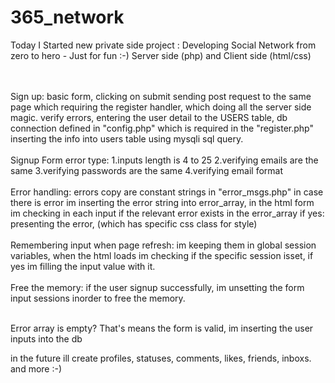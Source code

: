 # 365_network

Today I Started new private side project :
Developing Social Network from zero to hero - Just for fun :-)
Server side (php) and Client side (html/css)

<br><br>
Sign up:
basic form,
clicking on submit sending post request to the same page
which requiring the register handler, which doing all the server side magic.
verify errors,
entering the user detail to the USERS table,
db connection defined in "config.php" which is required in the "register.php"
inserting the info into users table using mysqli sql query.
<br><br>
Signup Form error type:
1.inputs length is 4 to 25
2.verifying emails are the same
3.verifying passwords are the same
4.verifying email format
<br><br>
Error handling:
errors copy are constant strings in "error_msgs.php"
in case there is error im inserting the error string into error_array,
in the html form im checking in each input if the relevant error exists in the error_array
if yes: presenting the error, (which has specific css class for style)
<br><br>
Remembering input when page refresh:
im keeping them in global session variables, 
when the html loads im checking if the specific session isset,
if yes im filling the input value with it.
<br><br>
Free the memory:
if the user signup successfully,
im unsetting the form input sessions inorder to free the memory.
<br><br>

Error array is empty?
That's means the form is valid,
im inserting the user inputs into the db



in the future ill create profiles, statuses, comments, likes, friends, inboxs. and more :-)